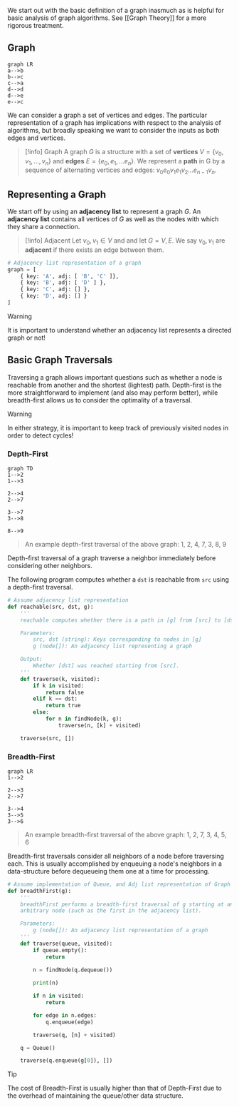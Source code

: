 We start out with the basic definition of a graph inasmuch as is helpful for basic analysis of graph algorithms. See [[Graph Theory]] for a more rigorous treatment.

## Graph

```mermaid
graph LR
a-->b
b-->c
c-->a
d-->d
d-->e
e-->c
```

We can consider a graph a set of vertices and edges. The particular representation of a graph has implications with respect to the analysis of algorithms, but broadly speaking we want to consider the inputs as both edges and vertices.

> [!info] Graph
> A graph $G$ is a structure with a set of **vertices** $V = \{ v_0, v_1, \dots, v_n \}$ and **edges** $E = \{ e_0, e_1, \dots e_n \}$. We represent a **path** in G by a sequence of alternating vertices and edges: $v_0 e_0 v_1 e_1 v_2 \dots e_{n-1} v_n$.

## Representing a Graph

We start off by using an **adjacency list** to represent a graph $G$. An **adjacency list** contains all vertices of $G$ as well as the nodes with which they share a connection.

> [!info] Adjacent
> Let $v_0, v_1 \in V$ and and let $G = V, E$. We say $v_0, v_1$ are **adjacent** if there exists an edge between them. 

```python
# Adjacency list representation of a graph
graph = [
	{ key: 'A', adj: [ 'B', 'C' ]},
	{ key: 'B', adj: [ 'D' ] },
	{ key: 'C', adj: [] },
	{ key: 'D', adj: [] }
]
```

> [!warning]
> It is important to understand whether an adjacency list represents a directed graph or not!

## Basic Graph Traversals

Traversing a graph allows important questions such as whether a node is reachable from another and the shortest (lightest) path. Depth-first is the more straightforward to implement (and also may perform better), while breadth-first allows us to consider the optimality of a traversal.

> [!warning]
> In either strategy, it is important to keep track of previously visited nodes in order to detect cycles!

### Depth-First

```mermaid
graph TD
1-->2
1-->3

2-->4
2-->7

3-->7
3-->8

8-->9
```

> An example depth-first traversal of the above graph:  1, 2, 4, 7, 3, 8, 9

Depth-first traversal of a graph traverse a neighbor immediately before considering other neighbors. 

The following program computes whether a `dst` is reachable from `src` using a depth-first traversal.

```python
# Assume adjacency list representation
def reachable(src, dst, g):
	'''
	reachable computes whether there is a path in [g] from [src] to [dst].

	Parameters:
		src, dst (string): Keys corresponding to nodes in [g]
		g (node[]): An adjacency list representing a graph

	Output:
		Whether [dst] was reached starting from [src].
	'''
	def traverse(k, visited):
		if k in visited:
			return false
		elif k == dst:
			return true
		else:
			for n in findNode(k, g):
				traverse(n, [k] + visited)

	traverse(src, [])
```

### Breadth-First

```mermaid
graph LR
1-->2

2-->3
2-->7

3-->4
3-->5
3-->6
```

> An example breadth-first traversal of the above graph: 1, 2, 7, 3, 4, 5, 6

Breadth-first traversals consider all neighbors of a node before traversing each. This is usually accomplished by enqueuing  a node's neighbors in a data-structure before dequeueing them one at a time for processing.

```python
# Assume implementation of Queue, and Adj list representation of Graph
def breadthFirst(g):
	'''
	breadthFirst performs a breadth-first traversal of g starting at an
	arbitrary node (such as the first in the adjacency list).

	Parameters:
		g (node[]): An adjacency list representation of a graph
	'''
	def traverse(queue, visited):
		if queue.empty():
			return 
			
		n = findNode(q.dequeue())

		print(n)

		if n in visited:
			return

		for edge in n.edges:
			q.enqueue(edge)

		traverse(q, [n] + visited)

	q = Queue()

	traverse(q.enqueue(g[0]), [])
```

> [!tip]
> The cost of Breadth-First is usually higher than that of Depth-First due to the overhead of maintaining the queue/other data structure.